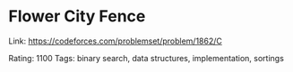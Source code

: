 # Flower City Fence

Link: https://codeforces.com/problemset/problem/1862/C

Rating: 1100
Tags: binary search, data structures, implementation, sortings